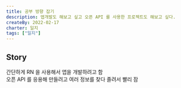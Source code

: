 ```yaml
---
title: 공부 방향 잡기
description: 앱개발도 해보고 싶고 오픈 API 를 사용한 프로젝트도 해보고 싶다.
createBy: 2022-02-17
charter: 일지
tags: ["일지"]
---
```


## Story

간단하게 RN 을 사용해서 앱을 개발하려고 함  
오픈 API 를 응용해 만들려고 여러 정보를 찾다 졸려서 빨리 잠
